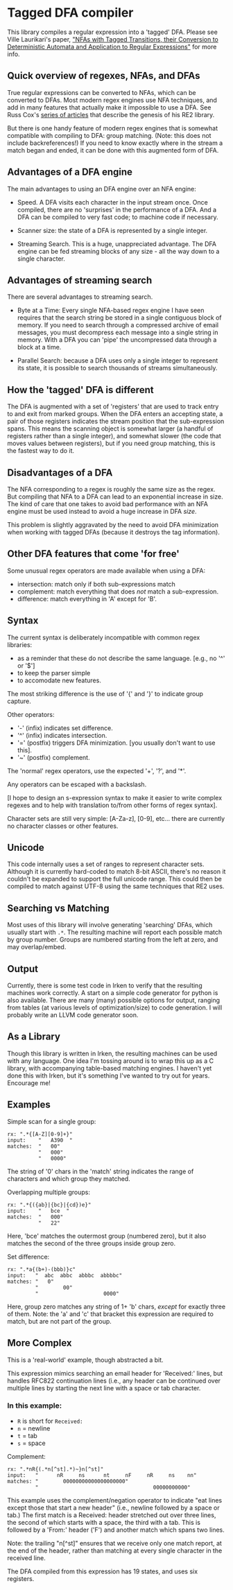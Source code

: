 
# Tagged DFA compiler

This library compiles a regular expression into a 'tagged' DFA.
Please see Ville Laurikari's paper, ["NFAs with Tagged Transitions,
their Conversion to Deterministic Automata and Application to Regular
Expressions"](http://laurikari.net/ville/spire2000-tnfa.pdf) for more
info.

## Quick overview of regexes, NFAs, and DFAs


True regular expressions can be converted to NFAs, which can be
converted to DFAs.  Most modern regex engines use NFA techniques, and
add in many features that actually make it impossible to use a DFA.
See Russ Cox's [series of
articles](https://swtch.com/~rsc/regexp/regexp1.html) that describe
the genesis of his RE2 library.

But there is one handy feature of modern regex engines that is
somewhat compatible with compiling to DFA: group matching.  (Note:
this does not include backreferences!)  If you need to know exactly
where in the stream a match began and ended, it can be done with this
augmented form of DFA.

## Advantages of a DFA engine

The main advantages to using an DFA engine over an NFA engine:

* Speed.  A DFA visits each character in the input stream once.  Once
  compiled, there are no 'surprises' in the performance of a DFA.  And
  a DFA can be compiled to very fast code; to machine code if
  necessary.

* Scanner size: the state of a DFA is represented by a single integer.

* Streaming Search.  This is a huge, unappreciated advantage.  The DFA
  engine can be fed streaming blocks of any size - all the way down to
  a single character.

## Advantages of streaming search

There are several advantages to streaming search.

* Byte at a Time: Every single NFA-based regex engine I have seen
  requires that the search string be stored in a single contiguous
  block of memory.  If you need to search through a compressed archive
  of email messages, you must decompress each message into a single
  string in memory.  With a DFA you can 'pipe' the uncompressed data
  through a block at a time.

* Parallel Search: because a DFA uses only a single integer to
  represent its state, it is possible to search thousands of streams
  simultaneously.

## How the 'tagged' DFA is different

The DFA is augmented with a set of 'registers' that are used to track
entry to and exit from marked groups.  When the DFA enters an
accepting state, a pair of those registers indicates the stream
position that the sub-expression spans.  This means the scanning
object is somewhat larger (a handful of registers rather than a single
integer), and somewhat slower (the code that moves values between
registers), but if you need group matching, this is the fastest way to
do it.

## Disadvantages of a DFA

The NFA corresponding to a regex is roughly the same size as the
regex.  But compiling that NFA to a DFA can lead to an exponential
increase in size.  The kind of care that one takes to avoid bad
performance with an NFA engine must be used instead to avoid a huge
increase in DFA *size*.

This problem is slightly aggravated by the need to avoid DFA
minimization when working with tagged DFAs (because it destroys the
tag information).

## Other DFA features that come 'for free'

Some unusual regex operators are made available when using a DFA:

* intersection: match only if both sub-expressions match
* complement: match everything that does *not* match a sub-expression.
* difference: match everything in 'A' except for 'B'.

## Syntax

The current syntax is deliberately incompatible with common regex libraries:

* as a reminder that these do not describe the same language. [e.g., no '^' or '$']
* to keep the parser simple
* to accomodate new features.

The most striking difference is the use of '{' and '}' to indicate group
capture.  

Other operators:

* '-' (infix) indicates set difference.
* '^' (infix) indicates intersection.
* '=' (postfix) triggers DFA minimization. [you usually don't want to use this].
* '~' (postfix) complement.

The 'normal' regex operators, use the expected '+', '?', and '*'.

Any operators can be escaped with a backslash.

[I hope to design an s-expression syntax to make it easier to write
complex regexes and to help with translation to/from other forms of
regex syntax].

Character sets are still very simple: [A-Za-z], [0-9], etc... there
are currently no character classes or other features.

## Unicode

This code internally uses a set of ranges to represent character sets.
Although it is currently hard-coded to match 8-bit ASCII, there's no
reason it couldn't be expanded to support the full unicode range.
This could then be compiled to match against UTF-8 using the same
techniques that RE2 uses.

## Searching vs Matching

Most uses of this library will involve generating 'searching' DFAs,
which usually start with ``.*``.  The resulting machine will report
each possible match by group number.  Groups are numbered starting
from the left at zero, and may overlap/embed.

## Output

Currently, there is some test code in Irken to verify that the
resulting machines work correctly.  A start on a simple code generator
for python is also available.  There are many (many) possible options
for output, ranging from tables (at various levels of
optimization/size) to code generation.  I will probably write an LLVM
code generator soon.

## As a Library

Though this library is written in Irken, the resulting machines can
be used with any language.  One idea I'm tossing around is to wrap 
this up as a C library, with accompanying table-based matching engines.
I haven't yet done this with Irken, but it's something I've wanted to
try out for years.  Encourage me!

## Examples

Simple scan for a single group:

    rx: ".*{[A-Z][0-9]+}"
    input:    "   A390  "
    matches:  "   00"
              "   000"
              "   0000"

The string of '0' chars in the 'match' string indicates the range
of characters and which group they matched.

Overlapping multiple groups:

    rx: ".*{({ab}|{bc}|{cd})e}"
    input:    "   bce  "
    matches:  "   000"
              "   22"

Here, 'bce' matches the outermost group (numbered zero),
but it also matches the second of the three groups inside
group zero.

Set difference:

    rx: ".*a{(b+)-(bbb)}c"
    input:   "  abc  abbc  abbbc  abbbbc"
    matches: "   0"
             "        00"
             "                     0000"

Here, group zero matches any string of 1+ 'b' chars, *except* for
exactly three of them.  Note: the 'a' and 'c' that bracket this
expression are required to match, but are not part of the group.

## More Complex

This is a 'real-world' example, though abstracted a bit.

This expression mimics searching an email header for 'Received:' lines,
but handles RFC822 continuation lines (i.e., any header can be continued
over multiple lines by starting the next line with a space or tab character.

### In this example:

* ``R`` is short for ``Received:``
* ``n`` = newline
* ``t`` = tab
* ``s`` = space

Complement: 

    rx: ".*nR{(.*n[^st].*)~}n[^st]"
    input:   "      nR     ns      nt     nF     nR     ns    nn"
    matches: "        00000000000000000000"
             "                                     00000000000"

This example uses the complement/negation operator to indicate "eat
lines except those that start a new header" (i.e., newline followed by
a space or tab.)  The first match is a Received: header stretched out
over three lines, the second of which starts with a space, the third
with a tab.  This is followed by a 'From:' header ('F') and another
match which spans two lines.

Note: the trailing "n[^st]" ensures that we receive only one match
report, at the end of the header, rather than matching at every single
character in the received line.

The DFA compiled from this expression has 19 states, and uses six
registers.
